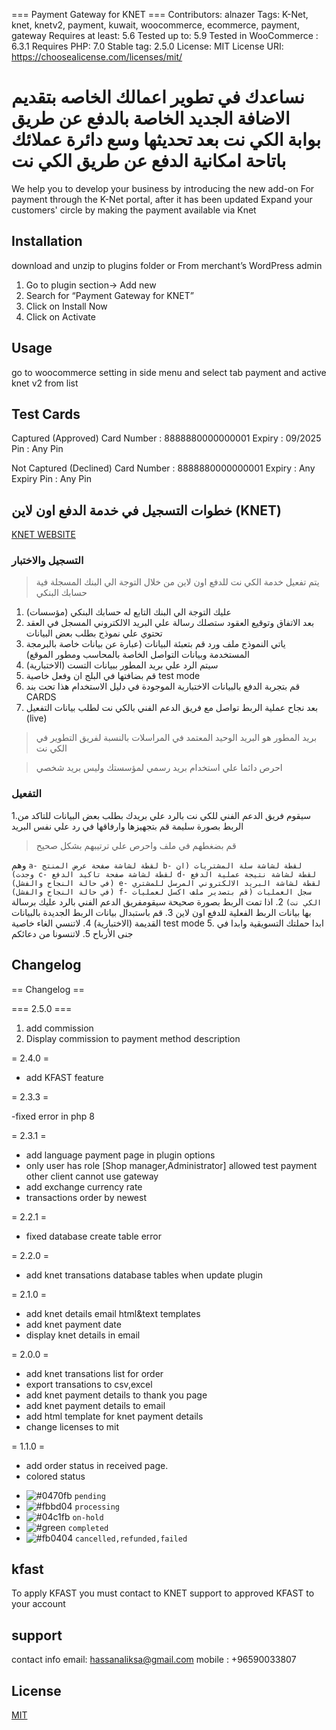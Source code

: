 === Payment Gateway for KNET ===
Contributors: alnazer
Tags: K-Net, knet, knetv2, payment, kuwait, woocommerce, ecommerce, payment, gateway
Requires at least: 5.6
Tested up to: 5.9
Tested in WooCommerce : 6.3.1
Requires PHP: 7.0
Stable tag: 2.5.0
License: MIT
License URI: https://choosealicense.com/licenses/mit/

نساعدك في تطوير اعمالك الخاصه بتقديم الاضافة الجديد
الخاصة بالدفع عن طريق بوابة الكي نت بعد تحديثها
وسع دائرة عملائك باتاحة امكانية الدفع عن طريق الكي نت
==========
We help you to develop your business by introducing the new add-on
For payment through the K-Net portal, after it has been updated
Expand your customers' circle by making the payment available via Knet

## Installation

download and unzip to plugins folder
or
From merchant’s WordPress admin

1. Go to plugin section-> Add new
2. Search for “Payment Gateway for KNET”
3. Click on Install Now
4. Click on Activate

## Usage

go to woocommerce setting in side menu and select tab payment and active knet v2 from list

## Test Cards

Captured (Approved)
Card Number : 8888880000000001
Expiry : 09/2025
Pin : Any Pin

Not Captured (Declined)
Card Number : 8888880000000001
Expiry : Any Expiry
Pin : Any Pin


## خطوات التسجيل في خدمة الدفع اون لاين (KNET)
[KNET WEBSITE](https://www.knet.com.kw/)
### التسجيل والاختبار
> يتم تفعيل خدمة الكي نت للدفع اون لاين من خلال التوجة الي البنك المسجلة فية حسابك البنكي


1. عليك التوجة الي البنك التابع له حسابك البنكي (مؤسسات)
2. بعد الاتفاق وتوقيع العقود ستصلك رسالة علي البريد الالكتروني المسجل في العقد تحتوي علي نموذج بطلب بعض البيانات
3. ياتي النموذج ملف ورد قم بتعبئة البيانات (عبارة عن بيانات خاصة بالبرمجة المستخدمة وبيانات التواصل الخاصة بالمحاسب ومطور الموقع)
4. سيتم الرد  علي بريد المطور ببيانات التست (الاختبارية)
5. قم بضافتها في البلج ان وفعل خاصية test mode
6. قم بتجربة الدفع بالبيانات الاختبارية الموجودة في دليل الاستخدام هذا تحت بند CARDS
7. بعد نجاح عملية الربط تواصل مع فريق الدعم الفني بالكي نت لطلب بيانات التفعيل (live)

> بريد المطور هو البريد الوحيد المعتمد في المراسلات بالنسبة لفريق التطوير في الكي نت 

> احرص دائما علي استخدام بريد رسمي لمؤسستك وليس بريد شخصي

### التفعيل
1.سيقوم فريق الدعم الفني  للكي نت بالرد علي بريدك بطلب بعض البيانات للتاكد من الربط بصورة سليمة قم بتجهيزها وارفاقها في رد علي نفس البريد
> قم بضغطهم في ملف واحرص علي ترتيبهم بشكل صحيح

وهم
	```
	a- لقطة لشاشة صفحة عرض المنتج
	b- لقطة لشاشة سلة المشتريات (ان وجدت)
	c- لقطة لشاشة صفحة تاكيد الدفع
	d- لقطة لشاشة نتيجة عملية الدفع (في حالة النجاح والفشل)
	e- لقطة لشاشة البريد الالكتروني المرسل للمشتري (في حالة النجاح والفشل)
	f- سجل العمليات (قم بتصدير ملف اكسل لعمليات الكي نت)
	```
2. اذا تمت الربط بصورة صحيحة سيقومفريق الدعم الفني بالرد عليك برسالة بها بيانات الربط الفعلية للدفع اون لاين
3. قم باستبدال بيانات الربط الجديدة بالبيانات القديمة (الاختبارية)
4. لاتنسي الغاء خاصية test mode
5. ابدا حملتك التسويقية وابدا في جنى الأرباح
5. لاتنسونا من دعائكم


## Changelog

== Changelog ==

=== 2.5.0 ===

1. add commission
2. Display commission to payment method description


= 2.4.0 =

- add KFAST feature

= 2.3.3 =

-fixed error in php 8

= 2.3.1 =

- add language payment page in plugin options
- only user has role [Shop manager,Administrator] allowed test payment other client cannot use gateway
- add exchange currency rate
- transactions order by newest

= 2.2.1 =

- fixed database create table error

= 2.2.0 =

- add knet transations database tables when update plugin

= 2.1.0 =

- add knet details email html&text templates
- add knet payment date
- display knet details in email

= 2.0.0 =

- add knet transations list for order
- export transations to csv,excel
- add knet payment details to thank you page
- add knet payment details to email
- add html template for knet payment details
- change licenses to mit

= 1.1.0 =

- add order status in received page.
- colored status

* ![#0470fb](https://via.placeholder.com/15/0470fb/000000?text=+) `pending`
* ![#fbbd04](https://via.placeholder.com/15/fbbd04/000000?text=+) `processing`
* ![#04c1fb](https://via.placeholder.com/15/0470fb/000000?text=+) `on-hold`
* ![#green](https://via.placeholder.com/15/green/000000?text=+) `completed`
* ![#fb0404](https://via.placeholder.com/15/fb0404/000000?text=+) `cancelled,refunded,failed`

## kfast

To apply KFAST you must contact to KNET support to approved KFAST to your account

## support

contact info email: hassanaliksa@gmail.com
mobile : +96590033807

## License

[MIT](https://choosealicense.com/licenses/mit/)
